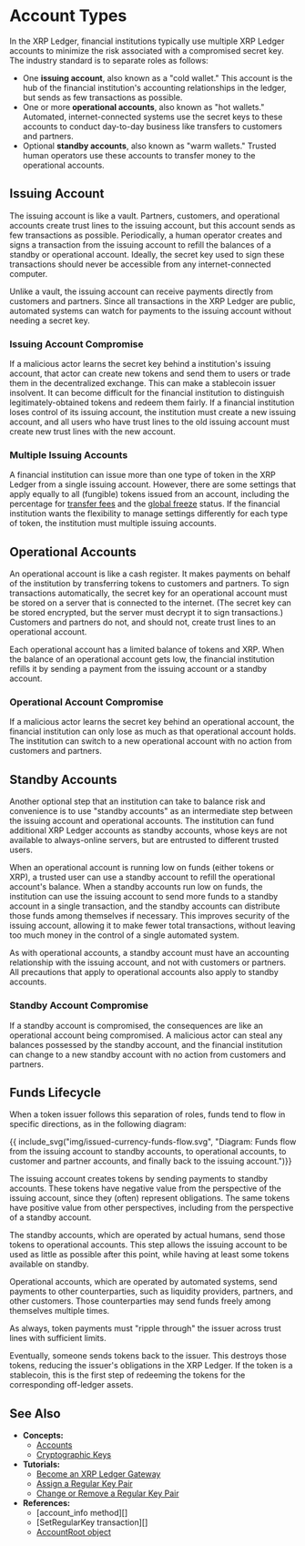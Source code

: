 # Account Types

In the XRP Ledger, financial institutions typically use multiple XRP Ledger accounts to minimize the risk associated with a compromised secret key. The industry standard is to separate roles as follows:

* One **issuing account**, also known as a "cold wallet." This account is the hub of the financial institution's accounting relationships in the ledger, but sends as few transactions as possible.
* One or more **operational accounts**, also known as "hot wallets." Automated, internet-connected systems use the secret keys to these accounts to conduct day-to-day business like transfers to customers and partners.
* Optional **standby accounts**, also known as "warm wallets." Trusted human operators use these accounts to transfer money to the operational accounts.

## Issuing Account

The issuing account is like a vault. Partners, customers, and operational accounts create trust lines to the issuing account, but this account sends as few transactions as possible. Periodically, a human operator creates and signs a transaction from the issuing account to refill the balances of a standby or operational account. Ideally, the secret key used to sign these transactions should never be accessible from any internet-connected computer.

Unlike a vault, the issuing account can receive payments directly from customers and partners. Since all transactions in the XRP Ledger are public, automated systems can watch for payments to the issuing account without needing a secret key.

### Issuing Account Compromise

If a malicious actor learns the secret key behind a institution's issuing account, that actor can create new tokens and send them to users or trade them in the decentralized exchange. This can make a stablecoin issuer insolvent. It can become difficult for the financial institution to distinguish legitimately-obtained tokens and redeem them fairly. If a financial institution loses control of its issuing account, the institution must create a new issuing account, and all users who have trust lines to the old issuing account must create new trust lines with the new account.

### Multiple Issuing Accounts

A financial institution can issue more than one type of token in the XRP Ledger from a single issuing account. However, there are some settings that apply equally to all (fungible) tokens issued from an account, including the percentage for [transfer fees](transfer-fees.html) and the [global freeze](freezes.html) status. If the financial institution wants the flexibility to manage settings differently for each type of token, the institution must multiple issuing accounts.


## Operational Accounts

An operational account is like a cash register. It makes payments on behalf of the institution by transferring tokens to customers and partners. To sign transactions automatically, the secret key for an operational account must be stored on a server that is connected to the internet. (The secret key can be stored encrypted, but the server must decrypt it to sign transactions.) Customers and partners do not, and should not, create trust lines to an operational account.

Each operational account has a limited balance of tokens and XRP. When the balance of an operational account gets low, the financial institution refills it by sending a payment from the issuing account or a standby account.

### Operational Account Compromise

If a malicious actor learns the secret key behind an operational account, the financial institution can only lose as much as that operational account holds. The institution can switch to a new operational account with no action from customers and partners.


## Standby Accounts

Another optional step that an institution can take to balance risk and convenience is to use "standby accounts" as an intermediate step between the issuing account and operational accounts. The institution can fund additional XRP Ledger accounts as standby accounts, whose keys are not available to always-online servers, but are entrusted to different trusted users.

When an operational account is running low on funds (either tokens or XRP), a trusted user can use a standby account to refill the operational account's balance. When a standby accounts run low on funds, the institution can use the issuing account to send more funds to a standby account in a single transaction, and the standby accounts can distribute those funds among themselves if necessary. This improves security of the issuing account, allowing it to make fewer total transactions, without leaving too much money in the control of a single automated system.

As with operational accounts, a standby account must have an accounting relationship with the issuing account, and not with customers or partners. All precautions that apply to operational accounts also apply to standby accounts.

### Standby Account Compromise

If a standby account is compromised, the consequences are like an operational account being compromised. A malicious actor can steal any balances possessed by the standby account, and the financial institution can change to a new standby account with no action from customers and partners.

## Funds Lifecycle

When a token issuer follows this separation of roles, funds tend to flow in specific directions, as in the following diagram:

{{ include_svg("img/issued-currency-funds-flow.svg", "Diagram: Funds flow from the issuing account to standby accounts, to operational accounts, to customer and partner accounts, and finally back to the issuing account.")}}

The issuing account creates tokens by sending payments to standby accounts. These tokens have negative value from the perspective of the issuing account, since they (often) represent obligations. The same tokens have positive value from other perspectives, including from the perspective of a standby account.

The standby accounts, which are operated by actual humans, send those tokens to operational accounts. This step allows the issuing account to be used as little as possible after this point, while having at least some tokens available on standby.

Operational accounts, which are operated by automated systems, send payments to other counterparties, such as liquidity providers, partners, and other customers. Those counterparties may send funds freely among themselves multiple times.

As always, token payments must "ripple through" the issuer across trust lines with sufficient limits.

Eventually, someone sends tokens back to the issuer. This destroys those tokens, reducing the issuer's obligations in the XRP Ledger. If the token is a stablecoin, this is the first step of redeeming the tokens for the corresponding off-ledger assets.



## See Also

- **Concepts:**
    - [Accounts](accounts.html)
    - [Cryptographic Keys](cryptographic-keys.html)
- **Tutorials:**
    - [Become an XRP Ledger Gateway](become-an-xrp-ledger-gateway.html)
    - [Assign a Regular Key Pair](assign-a-regular-key-pair.html)
    - [Change or Remove a Regular Key Pair](change-or-remove-a-regular-key-pair.html)
- **References:**
    - [account_info method][]
    - [SetRegularKey transaction][]
    - [AccountRoot object](accountroot.html)
